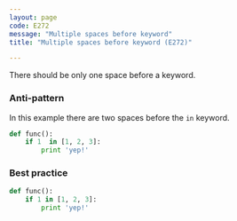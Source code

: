 ```yaml
---
layout: page
code: E272
message: "Multiple spaces before keyword"
title: "Multiple spaces before keyword (E272)"

---
```


There should be only one space before a keyword.

### Anti-pattern

In this example there are two spaces before the `in` keyword.

```python
def func():
    if 1  in [1, 2, 3]:
        print 'yep!'
```

### Best practice
```python
def func():
    if 1 in [1, 2, 3]:
        print 'yep!'
```
